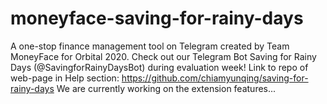 # moneyface-saving-for-rainy-days
A one-stop finance management tool on Telegram created by Team MoneyFace for Orbital 2020.
Check out our Telegram Bot Saving for Rainy Days (@SavingforRainyDaysBot) during evaluation week!
Link to repo of web-page in Help section: https://github.com/chiamyunqing/saving-for-rainy-days
We are currently working on the extension features...

